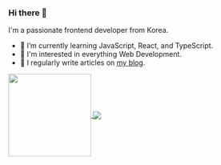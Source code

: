 ### Hi there 👋

I'm a passionate frontend developer from Korea.

- 🌱 I’m currently learning JavaScript, React, and TypeScript.
- 🧐 I'm interested in everything Web Development.
- 📝 I regularly write articles on [my blog](https://velog.io/@yisu-kim).

<a href="https://github.com/yisu-kim/">
  <img align="center" height="165" src="https://github-readme-stats.vercel.app/api?username=yisu-kim&hide=stars" />
</a>

<a href="https://github.com/yisu-kim/">
  <img align="center" src="https://github-readme-stats.vercel.app/api/top-langs/?username=yisu-kim&hide=jupyter%20notebook,matlab&layout=compact" />
</a>
